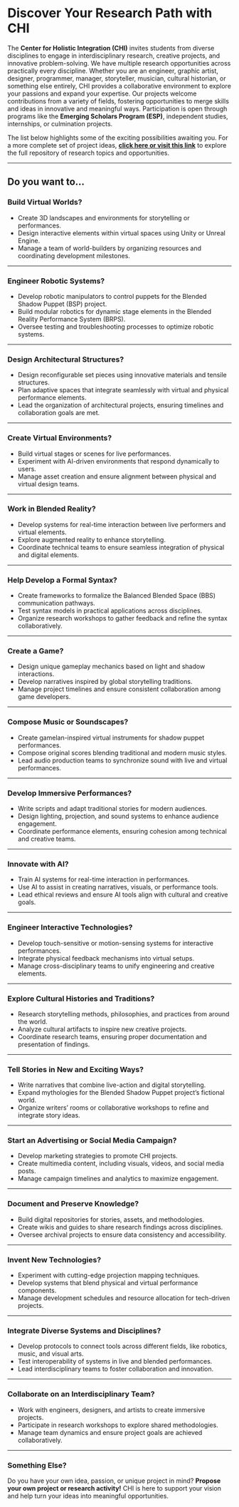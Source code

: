 # Discover Your Research Path with CHI

The **Center for Holistic Integration (CHI)** invites students from diverse disciplines to engage in interdisciplinary research, creative projects, and innovative problem-solving. We have multiple research opportunities across practically every discipline. Whether you are an engineer, graphic artist, designer, programmer, manager, storyteller, musician, cultural historian, or something else entirely, CHI provides a collaborative environment to explore your passions and expand your expertise. Our projects welcome contributions from a variety of fields, fostering opportunities to merge skills and ideas in innovative and meaningful ways. Participation is open through programs like the **Emerging Scholars Program (ESP)**, independent studies, internships, or culmination projects.

The list below highlights some of the exciting possibilities awaiting you. For a more complete set of project ideas, **[click here or visit this link](https://sites.google.com/view/balancedblendedspace/projects)** to explore the full repository of research topics and opportunities.

---

## Do you want to...

### Build Virtual Worlds?
- Create 3D landscapes and environments for storytelling or performances.
- Design interactive elements within virtual spaces using Unity or Unreal Engine.
- Manage a team of world-builders by organizing resources and coordinating development milestones.

---

### Engineer Robotic Systems?
- Develop robotic manipulators to control puppets for the Blended Shadow Puppet (BSP) project.
- Build modular robotics for dynamic stage elements in the Blended Reality Performance System (BRPS).
- Oversee testing and troubleshooting processes to optimize robotic systems.

---

### Design Architectural Structures?
- Design reconfigurable set pieces using innovative materials and tensile structures.
- Plan adaptive spaces that integrate seamlessly with virtual and physical performance elements.
- Lead the organization of architectural projects, ensuring timelines and collaboration goals are met.

---

### Create Virtual Environments?
- Build virtual stages or scenes for live performances.
- Experiment with AI-driven environments that respond dynamically to users.
- Manage asset creation and ensure alignment between physical and virtual design teams.

---

### Work in Blended Reality?
- Develop systems for real-time interaction between live performers and virtual elements.
- Explore augmented reality to enhance storytelling.
- Coordinate technical teams to ensure seamless integration of physical and digital elements.

---

### Help Develop a Formal Syntax?
- Create frameworks to formalize the Balanced Blended Space (BBS) communication pathways.
- Test syntax models in practical applications across disciplines.
- Organize research workshops to gather feedback and refine the syntax collaboratively.

---

### Create a Game?
- Design unique gameplay mechanics based on light and shadow interactions.
- Develop narratives inspired by global storytelling traditions.
- Manage project timelines and ensure consistent collaboration among game developers.

---

### Compose Music or Soundscapes?
- Create gamelan-inspired virtual instruments for shadow puppet performances.
- Compose original scores blending traditional and modern music styles.
- Lead audio production teams to synchronize sound with live and virtual performances.

---

### Develop Immersive Performances?
- Write scripts and adapt traditional stories for modern audiences.
- Design lighting, projection, and sound systems to enhance audience engagement.
- Coordinate performance elements, ensuring cohesion among technical and creative teams.

---

### Innovate with AI?
- Train AI systems for real-time interaction in performances.
- Use AI to assist in creating narratives, visuals, or performance tools.
- Lead ethical reviews and ensure AI tools align with cultural and creative goals.

---

### Engineer Interactive Technologies?
- Develop touch-sensitive or motion-sensing systems for interactive performances.
- Integrate physical feedback mechanisms into virtual setups.
- Manage cross-disciplinary teams to unify engineering and creative elements.

---

### Explore Cultural Histories and Traditions?
- Research storytelling methods, philosophies, and practices from around the world.
- Analyze cultural artifacts to inspire new creative projects.
- Coordinate research teams, ensuring proper documentation and presentation of findings.

---

### Tell Stories in New and Exciting Ways?
- Write narratives that combine live-action and digital storytelling.
- Expand mythologies for the Blended Shadow Puppet project’s fictional world.
- Organize writers’ rooms or collaborative workshops to refine and integrate story ideas.

---

### Start an Advertising or Social Media Campaign?
- Develop marketing strategies to promote CHI projects.
- Create multimedia content, including visuals, videos, and social media posts.
- Manage campaign timelines and analytics to maximize engagement.

---

### Document and Preserve Knowledge?
- Build digital repositories for stories, assets, and methodologies.
- Create wikis and guides to share research findings across disciplines.
- Oversee archival projects to ensure data consistency and accessibility.

---

### Invent New Technologies?
- Experiment with cutting-edge projection mapping techniques.
- Develop systems that blend physical and virtual performance components.
- Manage development schedules and resource allocation for tech-driven projects.

---

### Integrate Diverse Systems and Disciplines?
- Develop protocols to connect tools across different fields, like robotics, music, and visual arts.
- Test interoperability of systems in live and blended performances.
- Lead interdisciplinary teams to foster collaboration and innovation.

---

### Collaborate on an Interdisciplinary Team?
- Work with engineers, designers, and artists to create immersive projects.
- Participate in research workshops to explore shared methodologies.
- Manage team dynamics and ensure project goals are achieved collaboratively.

---

### Something Else?
Do you have your own idea, passion, or unique project in mind? **Propose your own project or research activity!** CHI is here to support your vision and help turn your ideas into meaningful opportunities.

